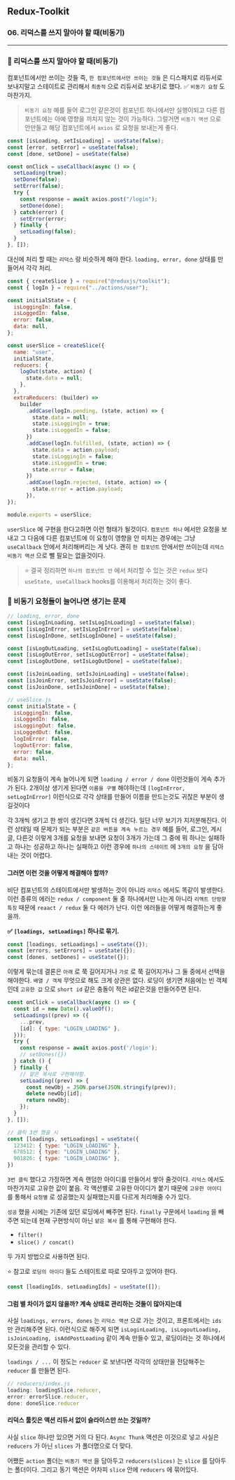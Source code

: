 ## Redux-Toolkit

### 06. 리덕스를 쓰지 말아야 할 때(비동기)

---

### 📌 리덕스를 쓰지 말아야 할 때(비동기)

컴포넌트에서만 쓰이는 것들 즉, `한 컴포넌트에서만 쓰이는 것들` 은 디스패치로 리듀서로 보내지말고 스테이트로 관리해서 `최종적` 으로 리듀서로 보내기로 했다.
✅ `비동기 요청` 도 마찬가지.

> `비동기 요청` 예를 들어 로그인 같은것이 컴포넌트 하나에서만 실행이되고 다른 컴포넌트에는 아예 영향을 끼치지 않는 것이 가능하다. 그럴거면 `비동기 액션` 으로 안만들고 해당 컴포넌트에서 `axios` 로 요청을 보내는게 좋다.

```jsx
const [isLoading, setIsLoading] = useState(false);
const [error, setError] = useState(false);
const [done, setDone] = useState(false)

const onClick = useCallback(async () => {
  setLoading(true);
  setDone(false);
  setError(false);
  try {
    const response = await axios.post("/login");
    setDone(done);
  } catch(error) {
    setError(error;
  } finally {
    setLoading(false);
  }
}, []);
```

대신에 처리 할 때는 `리덕스` 랑 비슷하게 해야 한다.
`loading, error, done` 상태를 만들어서 각각 처리.

```jsx
const { createSlice } = require("@reduxjs/toolkit");
const { logIn } = require("../actions/user");

const initialState = {
  isLoggingIn: false,
  isLoggedIn: false,
  error: false,
  data: null,
};

const userSlice = createSlice({
  name: "user",
  initialState,
  reducers: {
    logOut(state, action) {
      state.data = null;
    },
  },
  extraReducers: (builder) =>
    builder
      .addCase(logIn.pending, (state, action) => {
        state.data = null;
        state.isLoggingIn = true;
        state.isLoggedIn = false;
      })
      .addCase(logIn.fulfilled, (state, action) => {
        state.data = action.payload;
        state.isLoggingIn = false;
        state.isLoggedIn = true;
        state.error = false;
      })
      .addCase(logIn.rejected, (state, action) => {
        state.error = action.payload;
      }),
});

module.exports = userSlice;
```

`userSlice` 에 구현을 한다고하면 이런 형태가 될것이다. `컴포넌트 하나` 에서만 요청을 보내고 그 다음에 다른 컴포넌트에 이 요청이 영향을 안 미치는 경우에는 그냥 `useCallback` 안에서 처리해버리는 게 낫다.
괜히 `한 컴포넌트` 안에서만 쓰이는데 `리덕스 비동기 액션` 으로 뺄 필요는 없을것이다.

> ⭐️ 결국 정리하면 `하나의 컴포넌트 안` 에서 처리할 수 있는 것은 `redux` 보다 `useState, useCallback` hooks를 이용해서 처리하는 것이 좋다.

### 📌 비동기 요청들이 늘어나면 생기는 문제

```jsx
// loading, error, done
const [isLogInLoading, setIsLogInLoading] = useState(false);
const [isLogInError, setIsLogInError] = useState(false);
const [isLogInDone, setIsLogInDone] = useState(false);

const [isLogOutLoading, setIsLogOutLoading] = useState(false);
const [isLogOutError, setIsLogOutError] = useState(false);
const [isLogOutDone, setIsLogOutDone] = useState(false);

const [isJoinLoading, setIsJoinLoading] = useState(false);
const [isJoinError, setIsJoinError] = useState(false);
const [isJoinDone, setIsJoinDone] = useState(false);

// useSlice.js
const initialState = {
  isLoggingIn: false,
  isLoggedIn: false,
  isLoggingOut: false,
  isLoggedOut: false,
  logInError: false,
  logOutError: false,
  error: false,
  data: null,
};
```

비동기 요청들이 계속 늘어나게 되면 `loading / error / done` 이런것들이 게속 추가가 된다. 2개이상 생기게 된다면 `이름을 구별` 해야하는데 `[logInError, setLogInError]` 이런식으로 각각 상태를 만들어 이름을 만드는것도 귀찮은 부분이 생길것이다

각 3개씩 생기고 한 쌍이 생긴다면 3개씩 더 생긴다. 일단 너무 보기가 지저분해진다. 이런 상태일 때 문제가 되는 부분은 `같은 버튼을 계속 누르는 경우` 예를 들어, 로그인, 게시글, 다른것 이렇게 3개를 요청을 보내면 요청이 3개가 가는데 그 중에 뭐 하나는 실패하고 하나는 성공하고 하나는 실패하고 이런 경우에 `하나의 스테이트` 에 `3개의 요청` 을 담아내는 것이 어렵다.

#### 그러면 이런 것을 어떻게 해결해야 할까?

비단 컴포넌트의 스테이트에서만 발생하는 것이 아니라 `리덕스` 에서도 똑같이 발생한다.
이런 종류의 에러는 `redux / component` 둘 중 하나에서만 나는게 아니라 `리액트 단방향 특징` 때문에 `reaact / redux` 둘 다 에러가 난다. 이런 에러들을 어떻게 해결하는게 좋을까.

**✅ `[loadings, setLoadings]` 하나로 묶기.**

```js
const [loadings, setLoadings] = useState({});
const [errors, setErrors] = useState({});
const [dones, setDones] = useState({});
```

이렇게 묶는데 결론은 `아래` 로 쭉 길어지거나 `가로` 로 쭉 길어지거나 그 둘 중에서 선택을 해야한다.
`배열 / 객체` 무엇으로 해도 크게 상관은 없다.
로딩이 생기면 처음에는 빈 객체인데 `고유한 값` 으로 `short id` 같은 충돌이 적은 id같은것을 만들어주면 된다.

```jsx
const onClick = useCallback(async () => {
  const id = new Date().valueOf();
  setLoadings((prev) => ({
    ...prev,
    [id]: { type: "LOGIN_LOADING" },
  }));
  try {
    const response = await axios.post('/login');
    // setDones({})
  } catch () {
  } finally {
    // 얕은 복사로 구현해야함.
    setLoading((prev) => {
      const newObj = JSON.parse(JSON.stringify(prev));
      delete newObj[id];
      return newObj;
    });
  }
}, []);

// 클릭 3번 했을 시
const [loadings, setLoadings] = useState({
  123412: { type: "LOGIN_LOADING" },
  678512: { type: "LOGIN_LOADING" },
  901826: { type: "LOGIN_LOADING" },
})
```

`3번 클릭` 했다고 가정하면 계속 랜덤한 아이디를 만들어서 쌓아 줄것이다. `리덕스` 에서도 마찬가지로 고유한 값이 붙음. 각 액션별로 고유한 아이디가 붙기 때문에 `고유한 아이디` 를 통해서 `요청별` 로 성공했는지 실패했는지를 다르게 처리해줄 수가 있다.

`성공` 했을 시에는 기존에 있던 로딩에서 빼주면 된다.
`finally` 구문에서 `loading` 을 빼주면 되는데 현재 구현방식이 아닌 `얕은 복사` 를 통해 구현해야 한다.

- `filter()`
- `slice() / concat()`

두 가지 방법으로 사용하면 된다.

⭐️ 참고로 `로딩의 아이디` 들도 스테이트로 따로 모아두고 있어야 한다.

```js
const [loadingIds, setLoadingIds] = useState([]);
```

#### 그럼 별 차이가 없지 않을까? 계속 상태로 관리하는 것들이 많아지는데

사실 `loadings, errors, dones` 는 `리덕스 액션` 으로 가는 것이고, 프론트에서는 `ids` 만 관리해주면 된다. 이런식으로 해주게 되면 `isLoginLoading, isLogoutLoading, isJoinLoading, isAddPostLoading` 같이 계속 만들수 있고, 로딩이라는 것 하나에서 모든것을 관리할 수 있다.

`loadings / ...` 이 정도는 `reducer` 로 보낸다면 각각의 상태만을 전담해주는 `reducer` 를 만들면 된다.

```js
// reducers/index.js
loading: loadingSlice.reducer,
error: errorSlice.reducer,
done: doneSlice.reducer
```

#### 리덕스 툴킷은 액션 리듀서 없이 슬라이스만 쓰는 것일까?

사실 `slice` 하나만 있으면 거의 다 된다. `Async Thunk` 액션은 이것으로 넣고 사실은 `reducers` 가 아닌 `slices` 가 폴더명으로 더 맞다.

어쨌든 `action` 폴더는 `비동기 액션` 을 담아두고 `reducers(slices)` 는 `slice` 를 담아두는 폴더이다. 그리고 동기 액션은 어차피 `slice` 안에 `reducers` 에 묶어있다.
